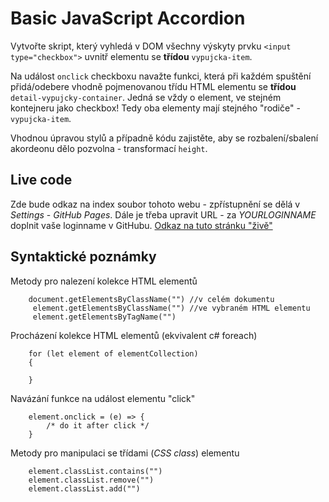 # Basic JavaScript Accordion

Vytvořte skript, který vyhledá v DOM všechny výskyty prvku ``<input type="checkbox">`` uvnitř elementu se **třídou** ``vypujcka-item``.

Na událost ``onclick`` checkboxu navažte funkci, která při každém spuštění přidá/odebere vhodně pojmenovanou třídu HTML elementu se **třídou** ``detail-vypujcky-container``. Jedná se vždy o element, ve stejném kontejneru jako checkbox! Tedy oba elementy mají stejného "rodiče" - ``vypujcka-item``.

Vhodnou úpravou stylů a případně kódu zajistěte, aby se rozbalení/sbalení akordeonu dělo pozvolna - transformací ``height``.

## Live code
Zde bude odkaz na index soubor tohoto webu - zpřístupnění se dělá v *Settings* - *GitHub Pages*.
Dále je třeba upravit URL - za *YOURLOGINNAME* doplnit vaše loginname v GitHubu.
[Odkaz na tuto stránku "živě"](https://pslib-cz.github.io/2020p2web-basic-js-accordion-vojzatl019/index.html)

## Syntaktické poznámky
Metody pro nalezení kolekce HTML elementů
````
    document.getElementsByClassName("") //v celém dokumentu
     element.getElementsByClassName("") //ve vybraném HTML elementu
     element.getElementsByTagName("")
````
Procházení kolekce HTML elementů (ekvivalent c# foreach)
````
    for (let element of elementCollection)
    {
        
    }
````
Navázání funkce na událost elementu "click"
````
    element.onclick = (e) => { 
        /* do it after click */
    }
````
Metody pro manipulaci se třídami (*CSS class*) elementu
````
    element.classList.contains("")
    element.classList.remove("")
    element.classList.add("")
````
